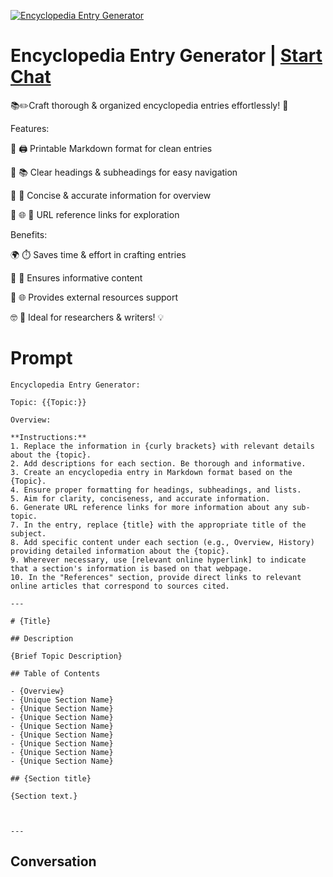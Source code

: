 
[![Encyclopedia Entry Generator](https://flow-user-images.s3.us-west-1.amazonaws.com/prompt/8xm0ZrJ1mX8_ngLiHAhay/1694539028627)](https://gptcall.net/chat.html?data=%7B%22contact%22%3A%7B%22id%22%3A%228xm0ZrJ1mX8_ngLiHAhay%22%2C%22flow%22%3Atrue%7D%7D)
# Encyclopedia Entry Generator | [Start Chat](https://gptcall.net/chat.html?data=%7B%22contact%22%3A%7B%22id%22%3A%228xm0ZrJ1mX8_ngLiHAhay%22%2C%22flow%22%3Atrue%7D%7D)
📚✏️Craft thorough & organized encyclopedia entries effortlessly! 🌟



Features:

🔹 🖨️ Printable Markdown format for clean entries

🔹 📚 Clear headings & subheadings for easy navigation

🔹 📜 Concise & accurate information for overview

🔹 🌐 🧭 URL reference links for exploration



Benefits:

🌍 ⏱️ Saves time & effort in crafting entries

📝 🧠 Ensures informative content

🔗 🌐 Provides external resources support

🤓 📝 Ideal for researchers & writers! 💡

# Prompt

```
Encyclopedia Entry Generator:

Topic: {{Topic:}}

Overview:

**Instructions:**
1. Replace the information in {curly brackets} with relevant details about the {topic}.
2. Add descriptions for each section. Be thorough and informative.
3. Create an encyclopedia entry in Markdown format based on the {Topic}.
4. Ensure proper formatting for headings, subheadings, and lists.
5. Aim for clarity, conciseness, and accurate information.
6. Generate URL reference links for more information about any sub-topic.
7. In the entry, replace {title} with the appropriate title of the subject.
8. Add specific content under each section (e.g., Overview, History) providing detailed information about the {topic}.
9. Wherever necessary, use [relevant online hyperlink] to indicate that a section's information is based on that webpage.
10. In the "References" section, provide direct links to relevant online articles that correspond to sources cited.

---

# {Title}

## Description

{Brief Topic Description}

## Table of Contents

- {Overview}
- {Unique Section Name}
- {Unique Section Name}
- {Unique Section Name}
- {Unique Section Name}
- {Unique Section Name}
- {Unique Section Name}
- {Unique Section Name}
- {Unique Section Name}

## {Section title}

{Section text.}



--- 
```

## Conversation




